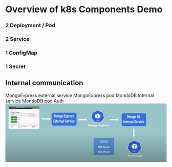 # Overview of k8s Components Demo

### 2 Deployment / Pod

### 2 Service

### 1 ConfigMap

### 1 Secret

## Internal communication

MongoExpress external service
MongoExpress pod
MondoDB Internal service
MondoDB pod
Auth
![Alt text](image.png)
